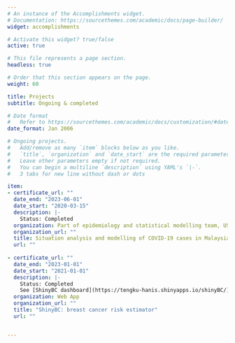 ```yaml
---
# An instance of the Accomplishments widget.
# Documentation: https://sourcethemes.com/academic/docs/page-builder/
widget: accomplishments

# Activate this widget? true/false
active: true

# This file represents a page section.
headless: true

# Order that this section appears on the page.
weight: 60

title: Projects
subtitle: Ongoing & completed

# Date format
#   Refer to https://sourcethemes.com/academic/docs/customization/#date-format
date_format: Jan 2006

# Ongoing projects.
#   Add/remove as many `item` blocks below as you like.
#   `title`, `organization` and `date_start` are the required parameters.
#   Leave other parameters empty if not required.
#   You can begin a multiline `description` using YAML's `|-`.
#   3 tabs for new line without dash or dots

item:
- certificate_url: ""
  date_end: "2023-06-01"
  date_start: "2020-03-15"
  description: |-
    Status: Completed     
  organization: Part of epidemiology and statistical modelling team, USM
  organization_url: ""
  title: Situation analysis and modelling of COVID-19 cases in Malaysia
  url: ""
  
- certificate_url: ""
  date_end: "2023-01-01"
  date_start: "2021-01-01"
  description: |- 
    Status: Completed     
    See [ShinyBC dashboard](https://tengku-hanis.shinyapps.io/shinyBC/)
  organization: Web App
  organization_url: ""
  title: "ShinyBC: breast cancer risk estimator"
  url: ""


---
```

